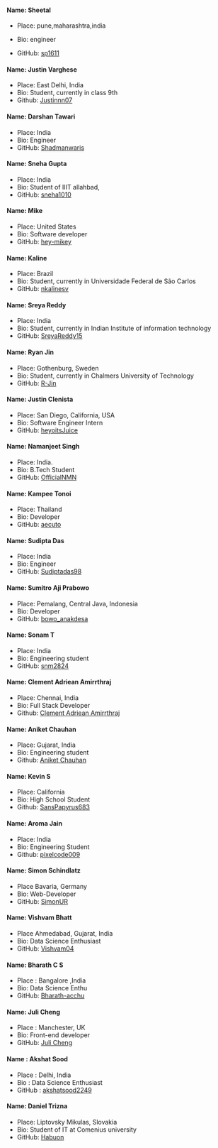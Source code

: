 #### Name: Sheetal
- Place: pune,maharashtra,india
- Bio: engineer


- GitHub: [sp1611](https://github.com/sp1611)
#### Name: Justin Varghese

- Place: East Delhi, India
- Bio: Student, currently in class 9th
- Github: [Justinnn07](https://github.com/Justinnn07)

#### Name: Darshan Tawari

- Place: India
- Bio: Engineer
- GitHub: [Shadmanwaris](https://github.com/Shadmanwaris)

#### Name: Sneha Gupta

- Place: India
- Bio: Student of IIIT allahbad,
- GitHub: [sneha1010](https://github.com/sneha1010)

#### Name: Mike

- Place: United States
- Bio: Software developer
- GitHub: [hey-mikey](https://github.com/hey-mikey)

#### Name: Kaline

- Place: Brazil
- Bio: Student, currently in Universidade Federal de São Carlos
- GitHub: [nkalinesv](https://github.com/nayrakalinesv/)

#### Name: Sreya Reddy

- Place: India
- Bio: Student, currently in Indian Institute of information technology
- GitHub: [SreyaReddy15](https://github.com/sreyareddy15)

#### Name: Ryan Jin

- Place: Gothenburg, Sweden
- Bio: Student, currently in Chalmers University of Technology
- GitHub: [R-Jin](https://github.com/R-Jin)

#### Name: Justin Clenista

- Place: San Diego, California, USA
- Bio: Software Engineer Intern
- GitHub: [heyoitsJuice](https://github.com/heyoitsJuice)

#### Name: Namanjeet Singh

- Place: India.
- Bio: B.Tech Student
- GitHub: [OfficialNMN](https://github.com/OfficialNMN)

#### Name: Kampee Tonoi

- Place: Thailand
- Bio: Developer
- GitHub: [aecuto](https://github.com/aecuto)

#### Name: Sudipta Das

- Place: India
- Bio: Engineer
- GitHub: [Sudiptadas98](https://github.com/Sudiptadas98)

#### Name: Sumitro Aji Prabowo

- Place: Pemalang, Central Java, Indonesia
- Bio: Developer
- GitHub: [bowo_anakdesa](https://github.com/bowo-anakdesa)

#### Name: Sonam T

- Place: India
- Bio: Engineering student
- GitHub: [snm2824](https://github.com/snm2824)

#### Name: Clement Adriean Amirrthraj

- Place: Chennai, India
- Bio: Full Stack Developer
- Github: [Clement Adriean Amirrthraj](https://github.com/ACAA06)

#### Name: Aniket Chauhan
- Place: Gujarat, India
- Bio: Engineering student
- Github: [Aniket Chauhan](https://github.com/Chauhan-Aniket)

#### Name: Kevin S
- Place: California
- Bio: High School Student
- Github: [SansPapyrus683](https://github.com/SansPapyrus683)

#### Name: Aroma Jain
- Place: India
- Bio: Engineering Student
- Github: [pixelcode009](https://github.com/pixelcode009)

#### Name: Simon Schindlatz
- Place Bavaria, Germany
- Bio: Web-Developer
- GitHub: [SimonUR](https://github.com/SimonUR)

#### Name: Vishvam Bhatt
- Place Ahmedabad, Gujarat, India
- Bio: Data Science Enthusiast
- GitHub: [Vishvam04](https://github.com/Vishvam04)

#### Name: Bharath C S
- Place : Bangalore ,India
- Bio: Data Science Enthu
- GitHub: [Bharath-acchu](https://github.com/bharath-acchu)

#### Name: Juli Cheng
- Place : Manchester, UK
- Bio: Front-end developer
- GitHub: [Juli Cheng](https://github.com/julicheng)

#### Name : Akshat Sood
- Place : Delhi, India
- Bio : Data Science Enthusiast
- GitHub : [akshatsood2249](https://github.com/akshatsood2249)

#### Name: Daniel Trizna
- Place: Liptovsky Mikulas, Slovakia
- Bio: Student of IT at Comenius university
- GitHub: [Habuon](https://github.com/Habuon)

